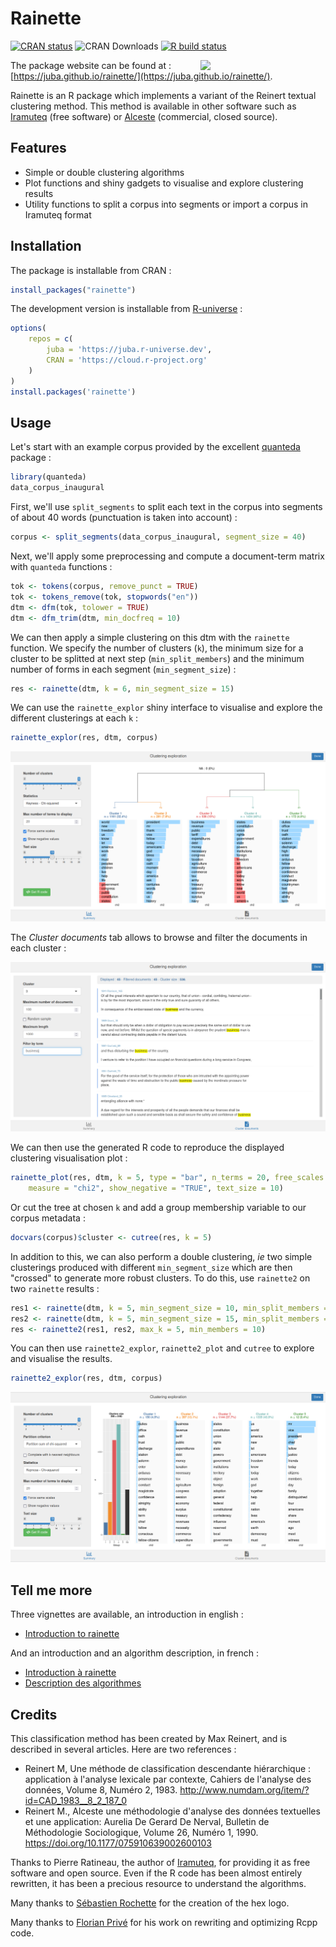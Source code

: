 # Rainette  

[![CRAN status](https://www.r-pkg.org/badges/version-ago/rainette)](https://cran.r-project.org/package=rainette)
![CRAN Downloads](https://cranlogs.r-pkg.org/badges/last-month/rainette)
[![R build status](https://github.com/juba/rainette/workflows/R-CMD-check/badge.svg)](https://github.com/juba/rainette/actions?query=workflow%3AR-CMD-check)
<!-- [![Coverage status](https://codecov.io/gh/juba/rainette/branch/master/graph/badge.svg)](https://codecov.io/github/juba/rainette?branch=master) -->

<img src="man/figures/logo.png" width=200 align="right" />

The package website can be found at : [https://juba.github.io/rainette/](https://juba.github.io/rainette/).

Rainette is an R package which implements a variant of the Reinert textual clustering method. This method is available in other software such as [Iramuteq](http://www.iramuteq.org/) (free software) or [Alceste](https://www.image-zafar.com/Logiciel.html) (commercial, closed source).

## Features

- Simple or double clustering algorithms
- Plot functions and shiny gadgets to visualise and explore clustering results
- Utility functions to split a corpus into segments or import a corpus in Iramuteq format

## Installation

The package is installable from CRAN :

```r
install_packages("rainette")
```

The development version is installable from [R-universe](https://r-universe.dev) :

```r
options(
    repos = c(
        juba = 'https://juba.r-universe.dev',
        CRAN = 'https://cloud.r-project.org'
    )
)
install.packages('rainette')
```

## Usage

Let's start with an example corpus provided by the excellent [quanteda](https://quanteda.io) package :

```r
library(quanteda)
data_corpus_inaugural
```

First, we'll use `split_segments` to split each text in the corpus into segments of about 40 words (punctuation is taken into account) :

```r
corpus <- split_segments(data_corpus_inaugural, segment_size = 40)
```

Next, we'll apply some preprocessing and compute a document-term matrix with `quanteda` functions :

```r
tok <- tokens(corpus, remove_punct = TRUE)
tok <- tokens_remove(tok, stopwords("en"))
dtm <- dfm(tok, tolower = TRUE)
dtm <- dfm_trim(dtm, min_docfreq = 10)
```

We can then apply a simple clustering on this dtm with the `rainette` function. We specify the number of clusters (`k`), the minimum size for a cluster to be splitted at next step (`min_split_members`) and the minimum number of forms in each segment (`min_segment_size`) :

```r
res <- rainette(dtm, k = 6, min_segment_size = 15)
```

We can use the `rainette_explor` shiny interface to visualise and explore the different clusterings at each `k` :

```r
rainette_explor(res, dtm, corpus)
```

![rainette_explor_plot](man/figures/rainette_explor_plot_en.png)

The *Cluster documents* tab allows to browse and filter the documents in each cluster :

![rainette_explor_docs](man/figures/rainette_explor_docs_en.png)

We can then use the generated R code to reproduce the displayed clustering visualisation plot :

```r
rainette_plot(res, dtm, k = 5, type = "bar", n_terms = 20, free_scales = FALSE,
    measure = "chi2", show_negative = "TRUE", text_size = 10)
```

Or cut the tree at chosen `k` and add a group membership variable to our corpus metadata :

```r
docvars(corpus)$cluster <- cutree(res, k = 5)
```

In addition to this, we can also perform a double clustering, *ie* two simple clusterings produced with different `min_segment_size` which are then "crossed" to generate more robust clusters. To do this, use `rainette2` on two `rainette` results :

```r
res1 <- rainette(dtm, k = 5, min_segment_size = 10, min_split_members = 10)
res2 <- rainette(dtm, k = 5, min_segment_size = 15, min_split_members = 10)
res <- rainette2(res1, res2, max_k = 5, min_members = 10)
```

You can then use `rainette2_explor`, `rainette2_plot` and `cutree` to explore and visualise the results.

```r
rainette2_explor(res, dtm, corpus)
```

![rainette2_explor](man/figures/rainette2_explor_en.png)

## Tell me more

Three vignettes are available, an introduction in english :

- [Introduction to rainette](https://juba.github.io/rainette/articles/introduction_en.html)

And an introduction and an algorithm description, in french :

- [Introduction à rainette](https://juba.github.io/rainette/articles/introduction_usage.html)
- [Description des algorithmes](https://juba.github.io/rainette/articles/algorithmes.html)

## Credits

This classification method has been created by Max Reinert, and is described in several articles. Here are two references :

- Reinert M, Une méthode de classification descendante hiérarchique : application à l'analyse lexicale par contexte, Cahiers de l'analyse des données, Volume 8, Numéro 2, 1983. <http://www.numdam.org/item/?id=CAD_1983__8_2_187_0>
- Reinert M., Alceste une méthodologie d'analyse des données textuelles et une application: Aurelia De Gerard De Nerval, Bulletin de Méthodologie Sociologique, Volume 26, Numéro 1, 1990. <https://doi.org/10.1177/075910639002600103>

Thanks to Pierre Ratineau, the author of [Iramuteq](http://www.iramuteq.org/), for providing it as free software and open source. Even if the R code has been almost entirely rewritten, it has been a precious resource to understand the algorithms.

Many thanks to [Sébastien Rochette](https://github.com/statnmap) for the creation of the hex logo.

Many thanks to [Florian Privé](https://github.com/privefl/) for his work on rewriting and optimizing Rcpp code.
